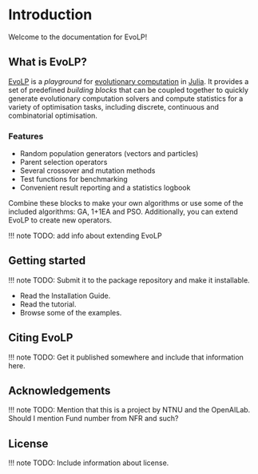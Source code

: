 # Introduction

Welcome to the documentation for EvoLP!

## What is EvoLP?

[EvoLP](https://github.com/ntnu-ai-lab/EvoLP) is a _playground_ for [evolutionary computation](https://en.wikipedia.org/wiki/Evolutionary_computation) in [Julia](https://julialang.org). It provides a set of predefined _building blocks_ that can be coupled together to quickly generate evolutionary computation solvers and compute statistics for a variety of optimisation tasks, including discrete, continuous and combinatorial optimisation.

### Features

- Random population generators (vectors and particles)
- Parent selection operators
- Several crossover and mutation methods
- Test functions for benchmarking
- Convenient result reporting and a statistics logbook

Combine these blocks to make your own algorithms or use some of the included algorithms: GA, 1+1EA and PSO.
Additionally, you can extend EvoLP to create new operators.

!!! note
    TODO: add info about extending EvoLP

## Getting started

!!! note
    TODO: Submit it to the package repository and make it installable.

- Read the Installation Guide.
- Read the tutorial.
- Browse some of the examples.

## Citing EvoLP

!!! note
    TODO: Get it published somewhere and include that information here.

## Acknowledgements

!!! note
    TODO: Mention that this is a project by NTNU and the OpenAILab.
    Should I mention Fund number from NFR and such?

## License

!!! note
    TODO: Include information about license.
